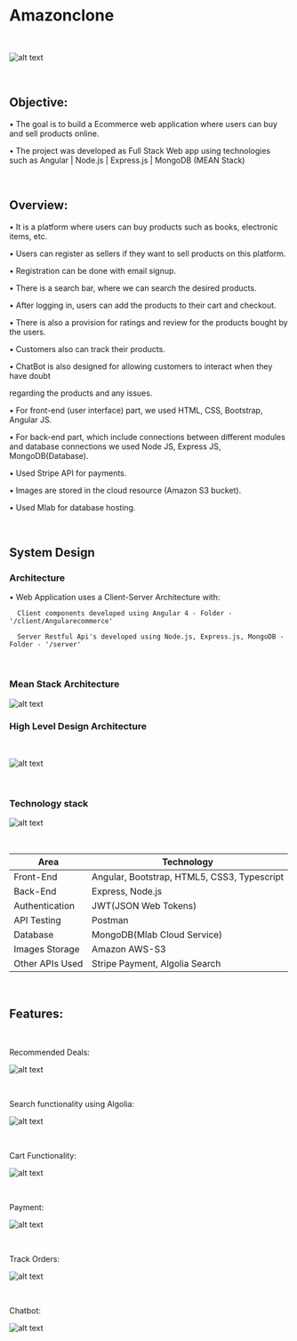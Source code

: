 # Amazonclone                                    


</br>

![alt text](https://github.com/RepakaRamateja/Amazonclone/blob/master/images/home.png)

</br>

## Objective:

• The goal is to build a Ecommerce web application where users can buy and sell products online.

• The project was developed as Full Stack Web app using technologies such as Angular | Node.js | Express.js | MongoDB (MEAN Stack)

</br>

## Overview:

• It is a platform  where users can buy products such as books, electronic items, etc.

• Users can register as sellers if they want to sell products on this platform.

• Registration can be done with email signup.

• There is a search bar, where we can search the desired products.

• After logging in, users can add the products to their cart and checkout.

• There is also a provision for ratings and review for the products bought by the users.

• Customers also can track their products.

• ChatBot is also designed for allowing customers to interact when they have doubt

regarding the products and any issues.

• For front-end (user interface) part, we used HTML, CSS, Bootstrap, Angular JS.

• For back-end part, which include connections between different modules and database connections we used Node JS, Express JS, MongoDB(Database).

• Used Stripe API for payments.

• Images are stored in the cloud resource (Amazon S3 bucket).

• Used Mlab for database hosting.

</br>

## System Design

### Architecture

• Web Application uses a Client-Server Architecture with:

      Client components developed using Angular 4 - Folder - '/client/Angularecommerce'  

      Server Restful Api's developed using Node.js, Express.js, MongoDB - Folder - '/server'

</br>

### Mean Stack Architecture

![alt text](https://github.com/RepakaRamateja/Amazonclone/blob/master/images/arc.png)

### High Level Design Architecture

</br>

![alt text](https://github.com/RepakaRamateja/Amazonclone/blob/master/images/architecture.png)

</br>

### Technology stack

![alt text](https://github.com/RepakaRamateja/Amazonclone/blob/master/images/stack.png )


</br>

<table>
<thead>
<tr>
<th>Area</th>
<th>Technology</th>
</tr>
</thead>
<tbody>
	<tr>
		<td>Front-End</td>
		<td>Angular, Bootstrap, HTML5, CSS3, Typescript</td>
	</tr>
	<tr>
		<td>Back-End</td>
		<td>Express, Node.js</td>
	</tr>
  <tr>
		<td>Authentication</td>
		<td>JWT(JSON Web Tokens)</td>
	</tr>
	<tr>
		<td>API Testing</td>
		<td>Postman</td>
	</tr>
	<tr>
		<td>Database</td>
		<td>MongoDB(Mlab Cloud Service)</td>
	</tr>
  <tr>
		<td>Images Storage</td>
		<td>Amazon AWS-S3</td>
	</tr>
    <tr>
		<td>Other APIs Used</td>
		<td>Stripe Payment, Algolia Search</td>
	</tr>
</tbody>
</table>

</br>

## Features:

</br>

Recommended Deals:

![alt text](https://github.com/RepakaRamateja/Amazonclone/blob/master/images/deals.png)

</br>

Search functionality using Algolia:

![alt text](https://github.com/RepakaRamateja/Amazonclone/blob/master/images/Search.png)

</br>

Cart Functionality:

![alt text](https://github.com/RepakaRamateja/Amazonclone/blob/master/images/cart.png)

</br>

Payment:

![alt text](https://github.com/RepakaRamateja/Amazonclone/blob/master/images/Payment.png)

</br>

Track Orders:

![alt text](https://github.com/RepakaRamateja/Amazonclone/blob/master/images/Orders.png)

</br>

Chatbot:

![alt text](https://github.com/RepakaRamateja/Amazonclone/blob/master/images/Chatbot.png)




